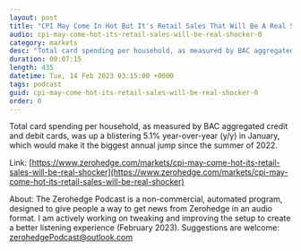 ```yaml
---
layout: post
title: "CPI May Come In Hot But It's Retail Sales That Will Be A Real Shocker"
audio: cpi-may-come-hot-its-retail-sales-will-be-real-shocker-0
category: markets
desc: "Total card spending per household, as measured by BAC aggregated credit and debit cards, was up a blistering 5.1% year-over-year (y/y) in January, which would make it the biggest annual jump since the summer of 2022."
duration: 00:07:15
length: 435
datetime: Tue, 14 Feb 2023 03:15:00 +0000
tags: podcast
guid: cpi-may-come-hot-its-retail-sales-will-be-real-shocker-0
order: 0
---
```

Total card spending per household, as measured by BAC aggregated credit and debit cards, was up a blistering 5.1% year-over-year (y/y) in January, which would make it the biggest annual jump since the summer of 2022.

Link: [https://www.zerohedge.com/markets/cpi-may-come-hot-its-retail-sales-will-be-real-shocker](https://www.zerohedge.com/markets/cpi-may-come-hot-its-retail-sales-will-be-real-shocker)

About: The Zerohedge Podcast is a non-commercial, automated program, designed to give people a way to get news from Zerohedge in an audio format.  I am actively working on tweaking and improving the setup to create a better listening experience (February 2023).  Suggestions are welcome: [zerohedgePodcast@outlook.com](mailto:zerohedgePodcast@outlook.com)